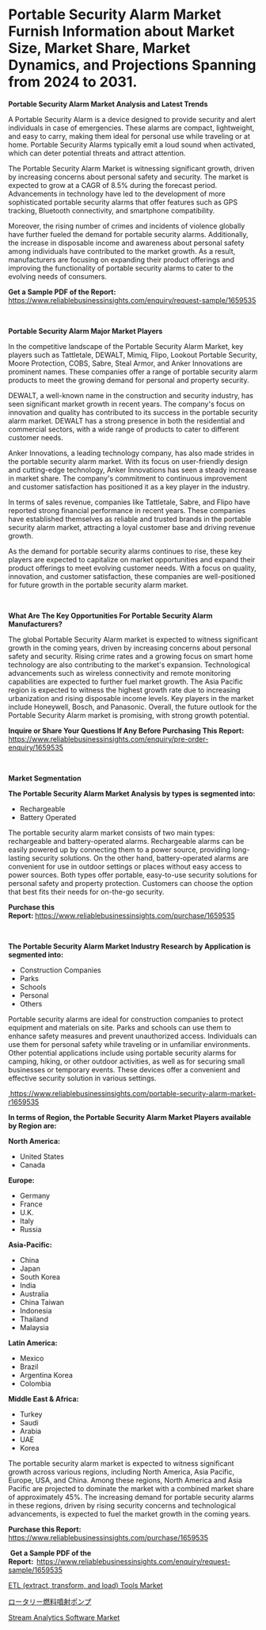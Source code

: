 <p><h1>Portable Security Alarm Market Furnish Information about Market Size, Market Share, Market Dynamics, and Projections Spanning from 2024 to 2031.</h1></p><p><strong>Portable Security Alarm Market Analysis and Latest Trends</strong></p>
<p><p>A Portable Security Alarm is a device designed to provide security and alert individuals in case of emergencies. These alarms are compact, lightweight, and easy to carry, making them ideal for personal use while traveling or at home. Portable Security Alarms typically emit a loud sound when activated, which can deter potential threats and attract attention.</p><p>The Portable Security Alarm Market is witnessing significant growth, driven by increasing concerns about personal safety and security. The market is expected to grow at a CAGR of 8.5% during the forecast period. Advancements in technology have led to the development of more sophisticated portable security alarms that offer features such as GPS tracking, Bluetooth connectivity, and smartphone compatibility.</p><p>Moreover, the rising number of crimes and incidents of violence globally have further fueled the demand for portable security alarms. Additionally, the increase in disposable income and awareness about personal safety among individuals have contributed to the market growth. As a result, manufacturers are focusing on expanding their product offerings and improving the functionality of portable security alarms to cater to the evolving needs of consumers.</p></p>
<p><strong>Get a Sample PDF of the Report:&nbsp;</strong> <a href="https://www.reliablebusinessinsights.com/enquiry/request-sample/1659535">https://www.reliablebusinessinsights.com/enquiry/request-sample/1659535</a></p>
<p>&nbsp;</p>
<p><strong>Portable Security Alarm Major Market Players</strong></p>
<p><p>In the competitive landscape of the Portable Security Alarm Market, key players such as Tattletale, DEWALT, Mimiq, Flipo, Lookout Portable Security, Moore Protection, COBS, Sabre, Steal Armor, and Anker Innovations are prominent names. These companies offer a range of portable security alarm products to meet the growing demand for personal and property security.</p><p>DEWALT, a well-known name in the construction and security industry, has seen significant market growth in recent years. The company's focus on innovation and quality has contributed to its success in the portable security alarm market. DEWALT has a strong presence in both the residential and commercial sectors, with a wide range of products to cater to different customer needs.</p><p>Anker Innovations, a leading technology company, has also made strides in the portable security alarm market. With its focus on user-friendly design and cutting-edge technology, Anker Innovations has seen a steady increase in market share. The company's commitment to continuous improvement and customer satisfaction has positioned it as a key player in the industry.</p><p>In terms of sales revenue, companies like Tattletale, Sabre, and Flipo have reported strong financial performance in recent years. These companies have established themselves as reliable and trusted brands in the portable security alarm market, attracting a loyal customer base and driving revenue growth.</p><p>As the demand for portable security alarms continues to rise, these key players are expected to capitalize on market opportunities and expand their product offerings to meet evolving customer needs. With a focus on quality, innovation, and customer satisfaction, these companies are well-positioned for future growth in the portable security alarm market.</p></p>
<p>&nbsp;</p>
<p><strong>What Are The Key Opportunities For Portable Security Alarm Manufacturers?</strong></p>
<p><p>The global Portable Security Alarm market is expected to witness significant growth in the coming years, driven by increasing concerns about personal safety and security. Rising crime rates and a growing focus on smart home technology are also contributing to the market's expansion. Technological advancements such as wireless connectivity and remote monitoring capabilities are expected to further fuel market growth. The Asia Pacific region is expected to witness the highest growth rate due to increasing urbanization and rising disposable income levels. Key players in the market include Honeywell, Bosch, and Panasonic. Overall, the future outlook for the Portable Security Alarm market is promising, with strong growth potential.</p></p>
<p><strong>Inquire or Share Your Questions If Any Before Purchasing This Report:</strong> <a href="https://www.reliablebusinessinsights.com/enquiry/pre-order-enquiry/1659535">https://www.reliablebusinessinsights.com/enquiry/pre-order-enquiry/1659535</a></p>
<p>&nbsp;</p>
<p><strong>Market Segmentation</strong></p>
<p><strong>The Portable Security Alarm Market Analysis by types is segmented into:</strong></p>
<p><ul><li>Rechargeable</li><li>Battery Operated</li></ul></p>
<p><p>The portable security alarm market consists of two main types: rechargeable and battery-operated alarms. Rechargeable alarms can be easily powered up by connecting them to a power source, providing long-lasting security solutions. On the other hand, battery-operated alarms are convenient for use in outdoor settings or places without easy access to power sources. Both types offer portable, easy-to-use security solutions for personal safety and property protection. Customers can choose the option that best fits their needs for on-the-go security.</p></p>
<p><strong>Purchase this Report:&nbsp;</strong><a href="https://www.reliablebusinessinsights.com/purchase/1659535">https://www.reliablebusinessinsights.com/purchase/1659535</a></p>
<p>&nbsp;</p>
<p><strong>The Portable Security Alarm Market Industry Research by Application is segmented into:</strong></p>
<p><ul><li>Construction Companies</li><li>Parks</li><li>Schools</li><li>Personal</li><li>Others</li></ul></p>
<p><p>Portable security alarms are ideal for construction companies to protect equipment and materials on site. Parks and schools can use them to enhance safety measures and prevent unauthorized access. Individuals can use them for personal safety while traveling or in unfamiliar environments. Other potential applications include using portable security alarms for camping, hiking, or other outdoor activities, as well as for securing small businesses or temporary events. These devices offer a convenient and effective security solution in various settings.</p></p>
<p><a href="https://www.reliablebusinessinsights.com/portable-security-alarm-market-r1659535">&nbsp;https://www.reliablebusinessinsights.com/portable-security-alarm-market-r1659535</a></p>
<p><strong>In terms of Region, the Portable Security Alarm Market Players available by Region are:</strong></p>
<p>
    <p> <strong> North America: </strong>
        <ul>
            <li>United States</li>
            <li>Canada</li>
        </ul>
        </p> 
    <p> <strong> Europe: </strong>
        <ul>
            <li>Germany</li>
            <li>France</li>
            <li>U.K.</li>
            <li>Italy</li>
            <li>Russia</li>
        </ul>
        </p> 
    <p> <strong> Asia-Pacific: </strong>
        <ul>
            <li>China</li>
            <li>Japan</li>
            <li>South Korea</li>
            <li>India</li>
            <li>Australia</li>
            <li>China Taiwan</li>
            <li>Indonesia</li>
            <li>Thailand</li>
            <li>Malaysia</li>
        </ul>
        </p> 
    <p> <strong> Latin America: </strong>
        <ul>
            <li>Mexico</li>
            <li>Brazil</li>
            <li>Argentina Korea</li>
            <li>Colombia</li>
        </ul>
        </p> 
    <p> <strong> Middle East & Africa: </strong>
        <ul>
            <li>Turkey</li>
            <li>Saudi</li>
            <li>Arabia</li>
            <li>UAE</li>
            <li>Korea</li>
        </ul>
    </p>
    </p>
<p><p>The portable security alarm market is expected to witness significant growth across various regions, including North America, Asia Pacific, Europe, USA, and China. Among these regions, North America and Asia Pacific are projected to dominate the market with a combined market share of approximately 45%. The increasing demand for portable security alarms in these regions, driven by rising security concerns and technological advancements, is expected to fuel the market growth in the coming years.</p></p>
<p><strong>Purchase this Report: </strong><a href="https://www.reliablebusinessinsights.com/purchase/1659535">https://www.reliablebusinessinsights.com/purchase/1659535</a></p>
<p>&nbsp;<strong>Get a Sample PDF of the Report:&nbsp;&nbsp;</strong><a href="https://www.reliablebusinessinsights.com/enquiry/request-sample/1659535">https://www.reliablebusinessinsights.com/enquiry/request-sample/1659535</a></p>
<p><strong></strong></p>
<p><p><a href="https://github.com/luckyshygirl/Market-Research-Report-List-5/blob/main/etl-extract-transform-and-load-tools-market.md">ETL (extract, transform, and load) Tools Market</a></p><p><a href="https://github.com/mohamedbakry57/Market-Research-Report-List-5/blob/main/26542316260.md">ロータリー燃料噴射ポンプ</a></p><p><a href="https://github.com/markusgodoy/Market-Research-Report-List-4/blob/main/stream-analytics-software-market.md">Stream Analytics Software Market</a></p></p>